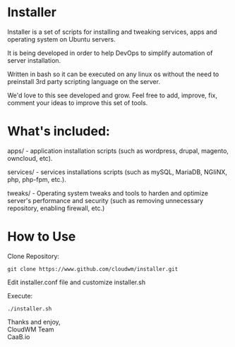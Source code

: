 # Installer

Installer is a set of scripts for installing and tweaking services, apps and operating system on Ubuntu servers.

It is being developed in order to help DevOps to simplify automation of server installation.

Written in bash so it can be executed on any linux os without the need to preinstall 3rd party scripting language on the server.

We'd love to this see developed and grow. Feel free to add, improve, fix, comment your ideas to improve this set of tools.




# What's included:

apps/ - application installation scripts (such as wordpress, drupal, magento, owncloud, etc).

services/ - services installations scripts (such as mySQL, MariaDB, NGIiNX, php, php-fpm, etc.).

tweaks/ - Operating system tweaks and tools to harden and optimize server's performance and security (such as removing unnecessary repository, enabling firewall, etc.)




# How to Use

Clone Repository:
```
git clone https://www.github.com/cloudwm/installer.git
```

Edit installer.conf file and customize installer.sh 

Execute:
```
./installer.sh
```


Thanks and enjoy,<br />
CloudWM Team<br />
CaaB.io<br />
